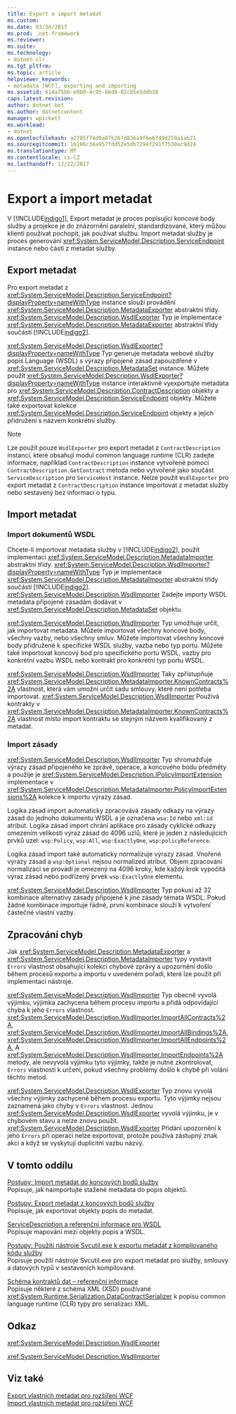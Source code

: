 ```yaml
---
title: Export a import metadat
ms.custom: 
ms.date: 03/30/2017
ms.prod: .net-framework
ms.reviewer: 
ms.suite: 
ms.technology:
- dotnet-clr
ms.tgt_pltfrm: 
ms.topic: article
helpviewer_keywords:
- metadata [WCF], exporting and importing
ms.assetid: 614a75bb-e0b0-4c95-b6d8-02cb5e5ddb38
caps.latest.revision: 
author: dotnet-bot
ms.author: dotnetcontent
manager: wpickett
ms.workload:
- dotnet
ms.openlocfilehash: a2785f74d9a07b267d836a9f6e6749d259a1ab21
ms.sourcegitcommit: 16186c34a957fdd52e5db7294f291f7530ac9d24
ms.translationtype: MT
ms.contentlocale: cs-CZ
ms.lasthandoff: 12/22/2017
---
```

# <a name="exporting-and-importing-metadata"></a>Export a import metadat
V [!INCLUDE[indigo1](../../../../includes/indigo1-md.md)], Export metadat je proces popisující koncové body služby a projekce je do znázornění paralelní, standardizované, který můžou klienti používat pochopit, jak používat službu. Import metadat služby je proces generování <xref:System.ServiceModel.Description.ServiceEndpoint> instance nebo části z metadat služby.  
  
## <a name="exporting-metadata"></a>Export metadat  
 Pro export metadat z <xref:System.ServiceModel.Description.ServiceEndpoint?displayProperty=nameWithType> instance slouží provádění <xref:System.ServiceModel.Description.MetadataExporter> abstraktní třídy. <xref:System.ServiceModel.Description.WsdlExporter> Typ je implementace <xref:System.ServiceModel.Description.MetadataExporter> abstraktní třídy součástí [!INCLUDE[indigo2](../../../../includes/indigo2-md.md)].  
  
 <xref:System.ServiceModel.Description.WsdlExporter?displayProperty=nameWithType> Typ generuje metadata webové služby popis Language (WSDL) s výrazy připojené zásad zapouzdřené v <xref:System.ServiceModel.Description.MetadataSet> instance. Můžete použít <xref:System.ServiceModel.Description.WsdlExporter?displayProperty=nameWithType> instance interaktivně vyexportujte metadata pro <xref:System.ServiceModel.Description.ContractDescription> objekty a <xref:System.ServiceModel.Description.ServiceEndpoint> objekty. Můžete také exportovat kolekce <xref:System.ServiceModel.Description.ServiceEndpoint> objekty a jejich přidružení s názvem konkrétní služby.  
  
> [!NOTE]
>  Lze použít pouze `WsdlExporter` pro export metadat z `ContractDescription` instancí, které obsahují modul common language runtime (CLR) zadejte informace, například `ContractDescription` instance vytvořené pomocí `ContractDescription.GetContract` metoda nebo vytvořené jako součást `ServiceDescription` pro `ServiceHost` instance. Nelze použít `WsdlExporter` pro export metadat z `ContractDescription` instance importovat z metadat služby nebo sestavený bez informací o typu.  
  
## <a name="importing-metadata"></a>Import metadat  
  
### <a name="importing-wsdl-documents"></a>Import dokumentů WSDL  
 Chcete-li importovat metadata služby v [!INCLUDE[indigo2](../../../../includes/indigo2-md.md)], použít implementaci <xref:System.ServiceModel.Description.MetadataImporter> abstraktní třídy. <xref:System.ServiceModel.Description.WsdlImporter?displayProperty=nameWithType> Typ je implementace <xref:System.ServiceModel.Description.MetadataImporter> abstraktní třídy součástí [!INCLUDE[indigo2](../../../../includes/indigo2-md.md)]. <xref:System.ServiceModel.Description.WsdlImporter> Zadejte importy WSDL metadata připojené zásadám dodávat v <xref:System.ServiceModel.Description.MetadataSet> objektu.  
  
 <xref:System.ServiceModel.Description.WsdlImporter> Typ umožňuje určit, jak importovat metadata. Můžete importovat všechny koncové body, všechny vazby, nebo všechny smluv. Můžete importovat všechny koncové body přidružené k specifické WSDL služby, vazba nebo typ portu. Můžete také importovat koncový bod pro specifického portu WSDL, vazby pro konkrétní vazbu WSDL nebo kontrakt pro konkrétní typ portu WSDL.  
  
 <xref:System.ServiceModel.Description.WsdlImporter> Taky zpřístupňuje <xref:System.ServiceModel.Description.MetadataImporter.KnownContracts%2A> vlastnost, která vám umožní určit sadu smlouvy, které není potřeba importovat. <xref:System.ServiceModel.Description.WsdlImporter> Používá kontrakty v <xref:System.ServiceModel.Description.MetadataImporter.KnownContracts%2A> vlastnost místo import kontraktu se stejným názvem kvalifikovaný z metadat.  
  
### <a name="importing-policies"></a>Import zásady  
 <xref:System.ServiceModel.Description.WsdlImporter> Typ shromažďuje výrazy zásad připojeného ke zprávě, operace, a koncového bodu předměty a použije je <xref:System.ServiceModel.Description.IPolicyImportExtension> implementace v <xref:System.ServiceModel.Description.MetadataImporter.PolicyImportExtensions%2A> kolekce k importu výrazy zásad.  
  
 Logika zásad import automaticky zpracovává zásady odkazy na výrazy zásad do jednoho dokumentu WSDL a je označena `wsu:Id` nebo `xml:id` atribut. Logika zásad import chrání aplikace pro zásady cyklické odkazy omezením velikosti výraz zásad do 4096 uzlů, které je jeden z následujících prvků uzel: `wsp:Policy`, `wsp:All`, `wsp:ExactlyOne`, `wsp:policyReference`.  
  
 Logika zásad import také automaticky normalizuje výrazy zásad. Vnořené výrazy zásad a `wsp:Optional` nejsou normalized atribut. Objem zpracování normalizaci se provádí je omezený na 4096 kroky, kde každý krok vypočítá výraz zásad nebo podřízený prvek `wsp:ExactlyOne` elementu.  
  
 <xref:System.ServiceModel.Description.WsdlImporter> Typ pokusí až 32 kombinace alternativy zásady připojené k jiné zásady témata WSDL. Pokud žádné kombinace importuje řádně, první kombinace slouží k vytvoření částečné vlastní vazby.  
  
## <a name="error-handling"></a>Zpracování chyb  
 Jak <xref:System.ServiceModel.Description.MetadataExporter> a <xref:System.ServiceModel.Description.MetadataImporter> typy vystavit `Errors` vlastnost obsahující kolekci chybové zprávy a upozornění došlo během procesů exportu a importu v uvedeném pořadí, které lze použít při implementaci nástroje.  
  
 <xref:System.ServiceModel.Description.WsdlImporter> Typ obecně vyvolá výjimku, výjimka zachycena během procesu importu a přidá odpovídající chyba k jeho `Errors` vlastnost. <xref:System.ServiceModel.Description.WsdlImporter.ImportAllContracts%2A>, <xref:System.ServiceModel.Description.WsdlImporter.ImportAllBindings%2A>, <xref:System.ServiceModel.Description.WsdlImporter.ImportAllEndpoints%2A>, A <xref:System.ServiceModel.Description.WsdlImporter.ImportEndpoints%2A> metody, ale nevyvolá výjimku tyto výjimky, takže je nutné zkontrolovat, `Errors` vlastnosti k určení, pokud všechny problémy došlo k chybě při volání těchto metod.  
  
 <xref:System.ServiceModel.Description.WsdlExporter> Typ znovu vyvolá všechny výjimky zachycené během procesu exportu. Tyto výjimky nejsou zaznamená jako chyby v `Errors` vlastnost. Jednou <xref:System.ServiceModel.Description.WsdlExporter> vyvolá výjimku, je v chybovém stavu a nelze znovu použít. <xref:System.ServiceModel.Description.WsdlExporter> Přidání upozornění k jeho `Errors` při operaci nelze exportovat, protože používá zástupný znak akcí a když se vyskytují duplicitní vazbu názvy.  
  
## <a name="in-this-section"></a>V tomto oddílu  
 [Postupy: Import metadat do koncových bodů služby](../../../../docs/framework/wcf/feature-details/how-to-import-metadata-into-service-endpoints.md)  
 Popisuje, jak naimportujte stažené metadata do popis objektů.  
  
 [Postupy: Export metadat z koncových bodů služby](../../../../docs/framework/wcf/feature-details/how-to-export-metadata-from-service-endpoints.md)  
 Popisuje, jak exportovat objekty popis do metadat.  
  
 [ServiceDescription a referenční informace pro WSDL](../../../../docs/framework/wcf/feature-details/servicedescription-and-wsdl-reference.md)  
 Popisuje mapování mezi objekty popis a WSDL.  
  
 [Postupy: Použití nástroje Svcutil.exe k exportu metadat z kompilovaného kódu služby](../../../../docs/framework/wcf/feature-details/how-to-use-svcutil-exe-to-export-metadata-from-compiled-service-code.md)  
 Popisuje použití nástroje Svcutil.exe pro export metadat pro služby, smlouvy a datových typů v sestaveních kompilované.  
  
 [Schéma kontraktů dat – referenční informace](../../../../docs/framework/wcf/feature-details/data-contract-schema-reference.md)  
 Popisuje některé z schéma XML (XSD) používané <xref:System.Runtime.Serialization.DataContractSerializer> k popisu common language runtime (CLR) typy pro serializaci XML.  
  
## <a name="reference"></a>Odkaz  
 <xref:System.ServiceModel.Description.WsdlExporter>  
  
 <xref:System.ServiceModel.Description.WsdlImporter>  
  
## <a name="see-also"></a>Viz také  
 [Export vlastních metadat pro rozšíření WCF](../../../../docs/framework/wcf/extending/exporting-custom-metadata-for-a-wcf-extension.md)  
 [Import vlastních metadat pro rozšíření WCF](../../../../docs/framework/wcf/extending/importing-custom-metadata-for-a-wcf-extension.md)
